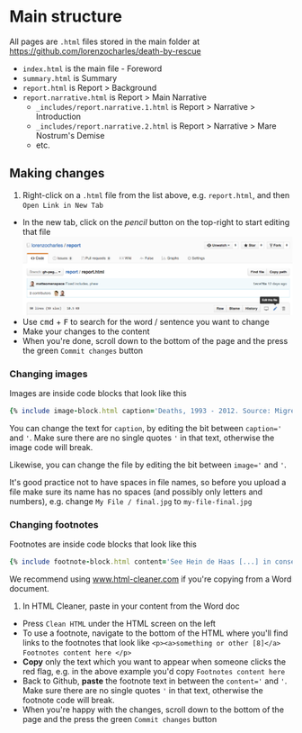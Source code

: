 # Main structure

All pages are `.html` files stored in the main folder at https://github.com/lorenzocharles/death-by-rescue

* `index.html` is the main file - Foreword
* `summary.html` is Summary
* `report.html` is Report > Background
* `report.narrative.html` is Report > Main Narrative
  * `_includes/report.narrative.1.html` is Report > Narrative > Introduction
  * `_includes/report.narrative.2.html` is Report > Narrative > Mare Nostrum's Demise
  * etc.

## Making changes

1. Right-click on a `.html` file from the list above, e.g. `report.html`, and then `Open Link in New Tab`
* In the new tab, click on the *pencil* button on the top-right to start editing that file
  ![](assets/edit.png)
* Use <kbd>cmd</kbd> + <kbd>F</kbd> to search for the word / sentence you want to change
* Make your changes to the content
* When you're done, scroll down to the bottom of the page and the press the green `Commit changes` button

### Changing images

Images are inside code blocks that look like this

```ruby
{% include image-block.html caption='Deaths, 1993 - 2012. Source: Migreurop.' image='3.1-map2.jpg' %}
```
You can change the text for `caption`, by editing the bit between `caption='` and `'`. Make sure there are no single quotes `'` in that text, otherwise the image code will break. 

Likewise, you can change the file by editing the bit between `image='` and `'`. 

It's good practice not to have spaces in file names, so before you upload a file make sure its name has no spaces (and possibly only letters and numbers), e.g. change `My File / final.jpg` to `my-file-final.jpg`

###  Changing footnotes

Footnotes are inside code blocks that look like this 

```ruby
{% include footnote-block.html content='See Hein de Haas [...] in consequence.' %}
```

We recommend using www.html-cleaner.com if you're copying from a Word document.

1. In HTML Cleaner, paste in your content from the Word doc 
* Press `Clean HTML` under the HTML screen on the left
* To use a footnote, navigate to the bottom of the HTML where you'll find links to the footnotes that look like `<p><a>something or other [8]</a> Footnotes content here </p>`
* **Copy** only the text which you want to appear when someone clicks the red flag, e.g. in the above example you'd copy `Footnotes content here`
* Back to Github, **paste** the footnote text in between the `content='` and `'`. Make sure there are no single quotes `'` in that text, otherwise the footnote code will break.
* When you're happy with the changes, scroll down to the bottom of the page and the press the green `Commit changes` button
